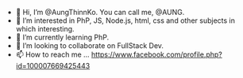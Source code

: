 - 👋 Hi, I’m @AungThinnKo. You can call me, @AUNG.
- 👀 I’m interested in PhP, JS, Node.js, html, css and other subjects in which interesting.
- 🌱 I’m currently learning PhP.
- 💞️ I’m looking to collaborate on FullStack Dev.
- 📫 How to reach me ... https://www.facebook.com/profile.php?id=100007669425443

<!---
AungThinnKo54/AungThinnKo54 is a ✨ special ✨ repository because its `README.md` (this file) appears on your GitHub profile.
You can click the Preview link to take a look at your changes.
--->
